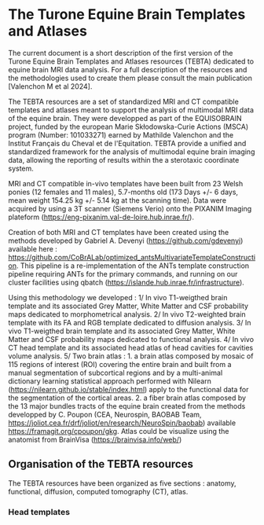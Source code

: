 # The Turone Equine Brain Templates and Atlases

The current document is a short description of the first version of the Turone Equine Brain Templates and Atlases resources (TEBTA) dedicated to equine brain MRI data analysis. 
For a full description of the resources and the methodologies used to create them please consult the main publication [Valenchon M et al 2024].

The TEBTA resources are a set of standardized MRI and CT compatible templates and atlases meant to support the analysis of multimodal MRI data of the equine brain. 
They were developped as part of the EQUISOBRAIN project, funded by the european Marie Skłodowska-Curie Actions (MSCA) program (Number: 101033271) earned by Mathilde Valenchon and the Institut Français du Cheval et de l'Equitation.
TEBTA provide a unified and standardized framework for the analysis of multimodal equine brain imaging data, allowing the reporting of results within the a sterotaxic coordinate system.

MRI and CT compatible in-vivo templates have been built from 23 Welsh ponies (12 females and 11 males), 5.7-months old (173 Days +/- 6 days, mean weight 154.25 kg +/- 5.14 kg at the scanning time). Data were acquired by using a 3T scanner (Siemens Verio) onto the PIXANIM Imaging plateform (https://eng-pixanim.val-de-loire.hub.inrae.fr/).

Creation of both MRI and CT templates have been created using the methods developed by Gabriel A. Devenyi (https://github.com/gdevenyi) available here : 
https://github.com/CoBrALab/optimized_antsMultivariateTemplateConstruction. This pipeline is a re-implementation of the ANTs template construction pipeline requiring ANTs for the primary commands, and running on our cluster facilities using qbatch (https://islande.hub.inrae.fr/infrastructure).

Using this methodology we developed : 
  1/ In vivo T1-weigthed brain template and its associated Grey Matter, White Matter and CSF probability maps dedicated to morphometrical analysis.
  2/ In vivo T2-weighted brain template with its FA and RGB template dedicated to diffusion analysis.
  3/ In vivo T1-weigthed brain template and its associated Grey Matter, White Matter and CSF probability maps dedicated to functional analysis.
  4/ In vivo CT head template and its associated head atlas of head cavities for cavities volume analysis.
  5/ Two brain atlas :  1. a brain atlas composed by mosaic of 115 regions of interest (ROI) covering the entire brain and built from a manual segmentation of subcortical regions and by a multi-animal dictionary learning statistical approach performed with Nilearn (https://nilearn.github.io/stable/index.html) apply to the functional data for the segmentation of the cortical areas. 
                        2. a fiber brain atlas composed by the 13 major bundles tracts of the equine brain created from the methods developped by C. Poupon (CEA, Neurospin, BAOBAB Team, https://joliot.cea.fr/drf/joliot/en/research/NeuroSpin/baobab) available https://framagit.org/cpoupon/gkg. Atlas could be visualize using the anatomist from BrainVisa (https://brainvisa.info/web/)

## Organisation of the TEBTA resources

The TEBTA resources have been organized as five sections : anatomy, functional, diffusion, computed tomography (CT), atlas.

  ### Head templates
